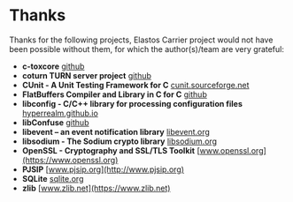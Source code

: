 # Thanks

Thanks for the following projects, Elastos Carrier project would not have been possible without them, for which the author(s)/team are very grateful:

- **c-toxcore** [github](https://github.com/TokTok/c-toxcore)
- **coturn TURN server project** [github](https://github.com/coturn/coturn)
- **CUnit - A Unit Testing Framework for C** [cunit.sourceforge.net](http://cunit.sourceforge.net)
- **FlatBuffers Compiler and Library in C for C** [github](https://github.com/dvidelabs/flatcc)
- **libconfig - C/C++ library for processing configuration files** [hyperrealm.github.io](https://hyperrealm.github.io/libconfig/)
- **libConfuse** [github](https://github.com/martinh/libconfuse)
- **libevent – an event notification library** [libevent.org](http://libevent.org)
- **libsodium - The Sodium crypto library** [libsodium.org](https://libsodium.org)
- **OpenSSL - Cryptography and SSL/TLS Toolkit** [www.openssl.org](https://www.openssl.org)
- **PJSIP** [www.pjsip.org](http://www.pjsip.org)
- **SQLite** [sqlite.org](http://sqlite.org/)
- **zlib** [www.zlib.net](https://www.zlib.net)


